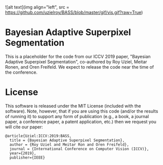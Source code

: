![alt text](img align="left", src = https://github.com/uzielroy/BASS/blob/master/gif/vis.gif?raw=True)


# Bayesian Adaptive Superpixel Segmentation

This is a placeholder for the code from our ICCV 2019 paper, "Bayesian Adaptive Superpixel Segmentation", co-authored by Roy Uziel, Meitar Ronen, and Oren Freifeld.
We expect to release the code near the time of the conference. 

# License

This software is released under the MIT License (included with the software). Note, however, that if you are using this code (and/or the results of running it) to support any form of publication (e.g., a book, a journal paper, a conference paper, a patent application, etc.) then we request you will cite our paper:

```
@article{Uziel:ICCV:2019:BASS,
  title = {Bayesian Adaptive Superpixel Segmentation},
  author = {Roy Uziel and Meitar Ron and Oren Freifeld},
  journal = {International Conference on Computer Vision (ICCV)},
  year={2019},
  publisher={IEEE}
```
